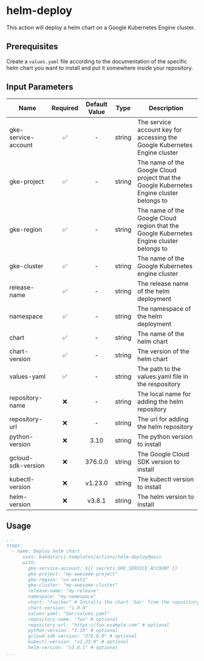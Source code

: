 # helm-deploy
This action will deploy a helm chart on a Google Kubernetes Engine cluster.

## Prerequisites
Create a `values.yaml` file according to the documentation of the specific helm chart you want to install and put it somewhere inside your repository.

## Input Parameters
| Name                | Required  | Default Value |  Type  | Description                                                                                         |
|---------------------|:---------:|:-------------:|:------:|-----------------------------------------------------------------------------------------------------|
| gke-service-account |    ✅     |       -       | string | The service account key for accessing the Google Kubernetes Engine cluster                          |
| gke-project         |    ✅     |       -       | string | The name of the Google Cloud project that the Google Kubernetes Engine cluster belongs to           |
| gke-region          |    ✅     |       -       | string | The name of the Google Cloud region that the Google Kubernetes Engine cluster belongs to            |
| gke-cluster         |    ✅     |       -       | string | The name of the Google Kubernetes engine cluster                                                    |
| release-name        |    ✅     |       -       | string | The release name of the helm deployment                                                             |
| namespace           |    ✅     |       -       | string | The namespace of the helm deployment                                                                |
| chart               |    ✅     |       -       | string | The name of the helm chart                                                                          |
| chart-version       |    ✅     |       -       | string | The version of the helm chart                                                                       |
| values-yaml         |    ✅     |       -       | string | The path to the values.yaml file in the respository                                                 |
| repository-name     |    ❌     |       -       | string | The local name for adding the helm repository                                                       |
| repository-url      |    ❌     |       -       | string | The url for adding the helm repository                                                              |
| python-version      |    ❌     |      3.10     | string | The python version to install                                                                       |
| gcloud-sdk-version  |    ❌     |    376.0.0    | string | The Google Cloud SDK version to install                                                             |
| kubectl-version     |    ❌     |    v1.23.0    | string | The kubectl version to install                                                                      |
| helm-version        |    ❌     |     v3.8.1    | string | The helm version to install                                                                         |

## Usage

```yaml
...
steps:
  - name: Deploy helm chart
      uses: bakdata/ci-templates/actions/helm-deploy@main
      with:
        gke-service-account: ${{ secrets.GKE_SERVICE_ACCOUNT }}
        gke-project: "my-awesome-project"
        gke-region: "us-west1"
        gke-cluster: "my-awesome-cluster"
        release-name: "my-release"
        namespace: "my-namespace"
        chart: "foo/bar" # Installs the chart 'bar' from the repository called 'foo'
        chart-version: "1.0.0"
        values-yaml: "bar/values.yaml"
        repository-name: "foo" # optional
        repository-url: "https://foo.example.com" # optional
        python-version: "3.10" # optional
        gcloud-sdk-version: "376.0.0" # optional
        kubectl-version: "v1.23.0" # optional
        helm-version: "v3.8.1" # optional
...
```
